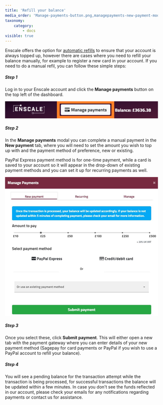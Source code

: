 ```yaml
---
title: 'Refill your balance'
media_order: 'Manage-payments-button.png,managepayments-new-payment-modal.JPG'
taxonomy:
    category:
        - docs
visible: true
---
```


Enscale offers the option for [automatic refills](/account-and-billing/payments/automatic-refills) to ensure that your account is always topped up, however there are cases where you need to refill your balance manually, for example to register a new card in your account. If you need to do a manual refil, you can follow these simple steps:

##### Step 1
Log in to your Enscale account and click the **Manage payments** button on the top left of the dashboard.

![](Manage-payments-button.png)

##### Step 2

In the **Manage payments** modal you can complete a manual payment in the **New payment** tab, where you will need to set the amount you wish to top up with and the payment method of preference, new or existing. 

PayPal Express payment method is for one-time payment, while a card is saved to your account so it will appear in the drop-down of existing payment methods and you can set it up for recurring payments as well.

![](managepayments-new-payment-modal.JPG)

##### Step 3
Once you select these, click **Submit payment**. This will either open a new tab with the payment gateway where you can enter details of your new payment method (Sagepay for card payments or PayPal if you wish to use a PayPal account to refill your balance).

##### Step 4

You will see a pending balance for the transaction attempt while the transaction is being processed, for successful transactions the balance will be updated within a few minutes. In case you don't see the funds reflected in our account, please check your emails for any notifications regarding payments or contact us for assistance.





